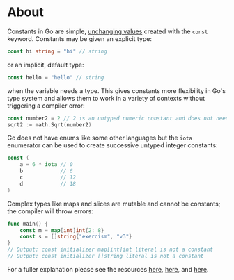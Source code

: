 # About

Constants in Go are simple, [unchanging values][const] created with the `const` keyword. Constants may be given an explicit type:

```go
const hi string = "hi" // string
```

or an implicit, default type:

```go
const hello = "hello" // string
```

when the variable needs a type. This gives constants more flexibility in Go's type system and allows them to work in a variety of contexts without triggering a compiler error:

```go
const number2 = 2 // 2 is an untyped numeric constant and does not need to be explicitly given the type float64 as required by the Sqrt method
sqrt2 := math.Sqrt(number2)
```

Go does not have enums like some other languages but the `iota` enumerator can be used to create successive untyped integer constants:

```go
const (
    a = 6 * iota // 0
    b            // 6
    c            // 12
    d            // 18
)
```

Complex types like maps and slices are mutable and cannot be constants; the compiler will throw errors:

```go
func main() {
    const m = map[int]int{2: 8}
    const s = []string{"exercism", "v3"}
}
// Output: const initializer map[int]int literal is not a constant
// Output: const initializer []string literal is not a constant
```

For a fuller explanation please see the resources [here][const2], [here][const3], and [here][const4].

[const]: https://golang.org/ref/spec#Constants
[const2]: https://golang.org/doc/effective_go.html#constants
[const3]: https://blog.golang.org/constants
[const4]: https://yourbasic.org/golang/untyped-constants/

